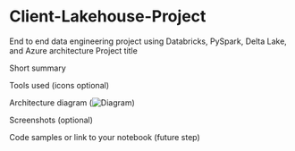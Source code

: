 # Client-Lakehouse-Project
End to end data engineering project using Databricks, PySpark, Delta Lake, and Azure architecture
Project title

Short summary

Tools used (icons optional)

Architecture diagram (![Diagram](pipeline-diagram.png))

Screenshots (optional)

Code samples or link to your notebook (future step)
